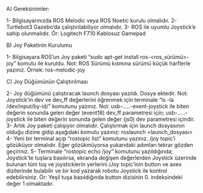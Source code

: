 A) Gereksinimler:

1- Bilgisayarınızda ROS Melodic veya ROS Noetic kurulu olmalıdır.
2- Turtlebot3 Gazebo’da çalıştırılabiliyor olmalıdır.
3- ROS ile uyumlu Joystick’e sahip olunmalıdır. Ör: Logitech F710 Kablosuz Gamepad

B) Joy Paketinin Kurulumu

1- Bilgisayara ROS’un Joy paketi “sudo apt-get install ros-<ros_sürümü>-joy” komutu ile kuruldu.
Not: ROS Sürümü kısmına sürümü küçük harflerle yazınız.
Örnek: ros-melodic-joy

C) Joy Düğümünün Çalıştırılması

2- Joy düğümünü çalıştıracak launch dosyası yazıldı. Dosya ektedir.
Not: Joystick’in dev ve dev_ff değerlerini öğrenmek için terminale “ls -la /dev/input/by-id/”
komutunu yazınız.
Not: usb-.....-event-joystick ile biten değerin sonunda gelen değer (event18) dev_ff parametresi için;
usb-.....-joystick ile biten değerin sonunda gelen değer (js0) dev parametresi içindir.
3- Artık Joy paketi çalışıyor olmalıdır. Çalıştırmak için launch dosyasının olduğu dizine gidip
aşağıdaki komutu yazınız:
roslaunch <launch_dosyası>
4- Yeni bir terminal açıp “rostopic list” komutunu yazınız. /joy topic’i gözüküyor olmalıdır. Eğer
gözükmüyorsa yukarıdaki adımları tekrar gözden geçiriniz.
5- Terminale “rostopic echo /joy” komutunu yazıldığında; Joystick’te tuşlara basılırsa, ekranda
değişen değerlerden Joystick üzerinde bulunan tüm tuş ve joysticklerin yerlerini /Joy topic’inin
button ve axes dizilerinde bulabilir ve bir kod yazarak robotu Joystick ile kontrol edebilirsiniz.
Ör: Yeşil tuşa basıldığında button dizisinin 0. indeksindeki değer 1 olmaktadır.
